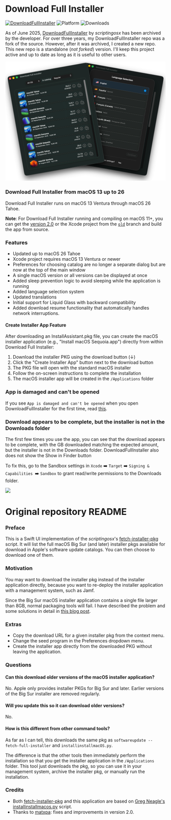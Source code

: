# Download Full Installer

[![DownloadFullInstaller](https://github.com/perez987/DownloadFullInstaller/actions/workflows/Build.yml/badge.svg)](https://github.com/perez987/DownloadFullInstaller/actions/workflows/Build.yml)
![Platform](https://img.shields.io/badge/macOS-13+-orange.svg)
![Downloads](https://img.shields.io/github/downloads/perez987/DownloadFullInstaller/total?label=Downloads&color=9494ff)

As of June 2025, [DownloadFullInstaller](https://github.com/scriptingosx/DownloadFullInstaller) by <em>scriptingosx</em> has been archived by the developer. For over three years, my DownloadFullInstaller repo was a fork of the source. However, after it was archived, I created a new repo. This new repo is a standalone (<em>not forked</em>) version. I'll keep this project active and up to date as long as it is useful to other users.

<img src="Images/Main-window.png" width="700px">

### Download Full Installer from macOS 13 up to 26 

Download Full Installer runs on macOS 13 Ventura through macOS 26 Tahoe.

**Note**: For Download Full Installer running and compiling on macOS 11+, you can get the [version 2.0](https://github.com/perez987/DownloadFullInstaller/releases/tag/2.0-123) or the Xcode project from the [`old`](https://github.com/perez987/DownloadFullInstaller/tree/old) branch and build the app from source.

### Features

- Updated up to macOS 26 Tahoe
- Xcode project requires macOS 13 Ventura or newer
- Preferences for choosing catalog are no longer a separate dialog but are now at the top of the main window
- A single macOS version or all versions can be displayed at once
- Added sleep prevention logic to avoid sleeping while the application is running
- Added language selection system
- Updated translations
- Initial support for Liquid Glass with backward compatibility
- Added download resume functionality that automatically handles network interruptions.

#### Create Installer App Feature

After downloading an InstallAssistant.pkg file, you can create the macOS installer application (e.g., "Install macOS Sequoia.app") directly from within Download Full Installer:

1. Download the installer PKG using the download button (↓)
2. Click the "Create Installer App" button next to the download button
3. The PKG file will open with the standard macOS installer
4. Follow the on-screen instructions to complete the installation
5. The macOS installer app will be created in the `/Applications` folder

### App is damaged and can't be opened

If you see `App is damaged and can't be opened` when you open DownloadFullInstaller for the first time, read [this](App-damaged.md).

### Download appears to be complete, but the installer is not in the Downloads folder

The first few times you use the app, you can see that the download appears to be complete, with the GB downloaded matching the expected amount, but the installer is not in the Downloads folder. DownloadFullInstaller also does not show the Show in Finder button

To fix this, go to the Sandbox settings in `Xcode` ➡️ `Target` ➡️ `Signing & Capabilities `➡️ `Sandbox` to grant read/write permissions to the Downloads folder.

<img src="Images/Sandbox.png" width="550">

# Original repository README

### Preface

This is a Swift UI implementation of the *scriptingosx*'s [fetch-installer-pkg](https://github.com/scriptingosx/fetch-installer-pkg) script. It will list the full macOS Big Sur (and later) installer pkgs available for download in Apple's software update catalogs. You can then choose to download one of them.

### Motivation

You may want to download the installer pkg instead of the installer application directly, because you want to re-deploy the installer application with a management system, such as Jamf. 

Since the Big Sur macOS installer application contains a single file larger than 8GB, normal packaging tools will fail. I have described the problem and some solutions in detail in [this blog post](https://scriptingosx.com/2020/11/deploying-the-big-sur-installer-application/).

### Extras

- Copy the download URL for a given installer pkg from the context menu.
- Change the seed program in the Preferences dropdown menu.
- Create the installer app directly from the downloaded PKG without leaving the application.

### Questions

#### Can this download older versions of the macOS installer application?

No. Apple only provides installer PKGs for Big Sur and later. Earlier versions of the Big Sur installer are removed regularly.

#### Will you update this so it can download older versions?

No.

#### How is this different from other command tools?

As far as I can tell, this downloads the same pkg as `softwareupdate --fetch-full-installer` and `installinstallmacOS.py`.

The difference is that the other tools then immediately perform the installation so that you get the installer application in the `/Applications` folder. This tool just downloads the pkg, so you can use it in your management system, archive the installer pkg, or manually run the installation.

<!-- Commented as obsolete
#### Skip sleep while downloading the installer

> **Note**: In August 2025, this has been superseded by Swift code integrated into the app.

Download Full Installer does not prevent the system from going to sleep while an installer is being downloaded. You can prevent this with the `caffeinate` command:

- open Terminal
- type `top | grep "Download"`
- stop `top` with Ctrl + C
- the output shows at the beginning of each line the PID of Download Full Installer
- type `caffeinate -w PID`(where PID is a number)
- sleep is blocked until Download Full Installer is closed.

``` bash
/Users/yo > top | grep "Download"
2233  Download Full In (more text...)
#stop with Ctrl + C
/Users/yo > caffeinate -w 2233
```
-->

### Credits

- Both [fetch-installer-pkg](https://github.com/scriptingosx/fetch-installer-pkg) and this application are based on [Greg Neagle's installinstallmacos.py](https://github.com/munki/macadmin-scripts/blob/main/installinstallmacos.py) script.
- Thanks to [matxpa](https://github.com/matxpa): fixes and improvements in version 2.0.
